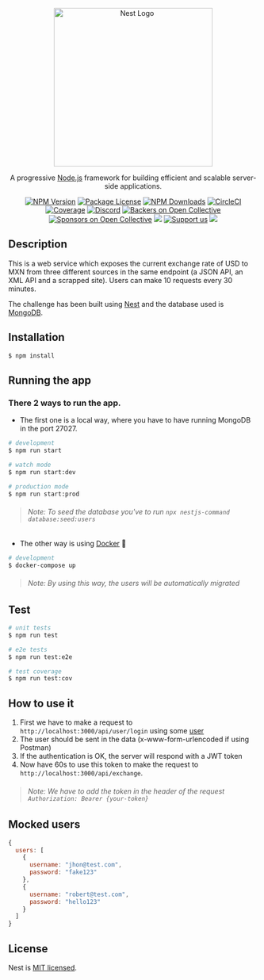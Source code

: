 <p align="center">
  <a href="http://nestjs.com/" target="blank"><img src="https://nestjs.com/img/logo_text.svg" width="320" alt="Nest Logo" /></a>
</p>

[circleci-image]: https://img.shields.io/circleci/build/github/nestjs/nest/master?token=abc123def456
[circleci-url]: https://circleci.com/gh/nestjs/nest

  <p align="center">A progressive <a href="http://nodejs.org" target="_blank">Node.js</a> framework for building efficient and scalable server-side applications.</p>
    <p align="center">
<a href="https://www.npmjs.com/~nestjscore" target="_blank"><img src="https://img.shields.io/npm/v/@nestjs/core.svg" alt="NPM Version" /></a>
<a href="https://www.npmjs.com/~nestjscore" target="_blank"><img src="https://img.shields.io/npm/l/@nestjs/core.svg" alt="Package License" /></a>
<a href="https://www.npmjs.com/~nestjscore" target="_blank"><img src="https://img.shields.io/npm/dm/@nestjs/common.svg" alt="NPM Downloads" /></a>
<a href="https://circleci.com/gh/nestjs/nest" target="_blank"><img src="https://img.shields.io/circleci/build/github/nestjs/nest/master" alt="CircleCI" /></a>
<a href="https://coveralls.io/github/nestjs/nest?branch=master" target="_blank"><img src="https://coveralls.io/repos/github/nestjs/nest/badge.svg?branch=master#9" alt="Coverage" /></a>
<a href="https://discord.gg/G7Qnnhy" target="_blank"><img src="https://img.shields.io/badge/discord-online-brightgreen.svg" alt="Discord"/></a>
<a href="https://opencollective.com/nest#backer" target="_blank"><img src="https://opencollective.com/nest/backers/badge.svg" alt="Backers on Open Collective" /></a>
<a href="https://opencollective.com/nest#sponsor" target="_blank"><img src="https://opencollective.com/nest/sponsors/badge.svg" alt="Sponsors on Open Collective" /></a>
  <a href="https://paypal.me/kamilmysliwiec" target="_blank"><img src="https://img.shields.io/badge/Donate-PayPal-ff3f59.svg"/></a>
    <a href="https://opencollective.com/nest#sponsor"  target="_blank"><img src="https://img.shields.io/badge/Support%20us-Open%20Collective-41B883.svg" alt="Support us"></a>
  <a href="https://twitter.com/nestframework" target="_blank"><img src="https://img.shields.io/twitter/follow/nestframework.svg?style=social&label=Follow"></a>
</p>
  <!--[![Backers on Open Collective](https://opencollective.com/nest/backers/badge.svg)](https://opencollective.com/nest#backer)
  [![Sponsors on Open Collective](https://opencollective.com/nest/sponsors/badge.svg)](https://opencollective.com/nest#sponsor)-->

## Description

This is a web service which exposes the current exchange rate of USD to MXN from three
different sources in the same endpoint (a JSON API, an XML API and a scrapped site). Users can make 10 requests every 30 minutes.

The challenge has been built using [Nest](https://github.com/nestjs/nest) and the database used is [MongoDB](https://www.mongodb.com/).

## Installation

```bash
$ npm install
```

## Running the app
### There 2 ways to run the app.

- The first one is a local way, where you have to have running MongoDB in the port 27027.

```bash
# development
$ npm run start

# watch mode
$ npm run start:dev

# production mode
$ npm run start:prod
```

> ###### Note: To seed the database you've to run `npx nestjs-command database:seed:users`

- The other way is using [Docker](https://www.docker.com/) 🐳

```bash
# development
$ docker-compose up
```

> ###### Note: By using this way, the users will be automatically migrated

## Test

```bash
# unit tests
$ npm run test

# e2e tests
$ npm run test:e2e

# test coverage
$ npm run test:cov
```

## How to use it

1. First we have to make a request to `http://localhost:3000/api/user/login` using some [user](#users)
2. The user should be sent in the data (x-www-form-urlencoded if using Postman)
3. If the authentication is OK, the server will respond with a JWT token
4. Now have 60s to use this token to make the request to `http://localhost:3000/api/exchange`.
   
> ###### Note: We have to add the token in the header of the request `Authorization: Bearer {your-token}` 

## <a id="users"></a> Mocked users

```js
{
  users: [
    {
      username: "jhon@test.com",
      password: "fake123"
    },
    {
      username: "robert@test.com",
      password: "hello123"
    }
  ]
}
```

## License

Nest is [MIT licensed](LICENSE).
